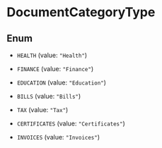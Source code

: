 

# DocumentCategoryType

## Enum


* `HEALTH` (value: `"Health"`)

* `FINANCE` (value: `"Finance"`)

* `EDUCATION` (value: `"Education"`)

* `BILLS` (value: `"Bills"`)

* `TAX` (value: `"Tax"`)

* `CERTIFICATES` (value: `"Certificates"`)

* `INVOICES` (value: `"Invoices"`)



